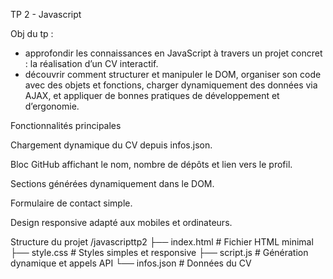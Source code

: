 TP 2 - Javascript 

Obj du tp :
- approfondir les connaissances en JavaScript à travers un projet concret : la réalisation d’un CV 
interactif. 
- découvrir comment structurer et manipuler le DOM, organiser son code avec des objets 
et fonctions, charger dynamiquement des données via AJAX, et appliquer de bonnes pratiques de 
développement et d’ergonomie.

Fonctionnalités principales

Chargement dynamique du CV depuis infos.json.

Bloc GitHub affichant le nom, nombre de dépôts et lien vers le profil.

Sections générées dynamiquement dans le DOM.

Formulaire de contact simple.

Design responsive adapté aux mobiles et ordinateurs.

Structure du projet
/javascripttp2
├── index.html       # Fichier HTML minimal
├── style.css        # Styles simples et responsive
├── script.js        # Génération dynamique et appels API
└── infos.json      # Données du CV
